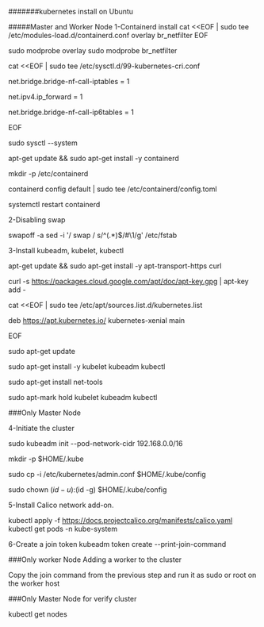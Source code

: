 #######kubernetes install on Ubuntu

#####Master and Worker Node
1-Containerd install
cat <<EOF | sudo tee /etc/modules-load.d/containerd.conf
overlay
br_netfilter
EOF

sudo modprobe overlay
sudo modprobe br_netfilter

cat <<EOF | sudo tee /etc/sysctl.d/99-kubernetes-cri.conf

net.bridge.bridge-nf-call-iptables  = 1

net.ipv4.ip_forward                 = 1

net.bridge.bridge-nf-call-ip6tables = 1

EOF

sudo sysctl --system

apt-get update && sudo apt-get install -y containerd 

mkdir -p /etc/containerd

containerd config default | sudo tee /etc/containerd/config.toml

systemctl restart containerd

2-Disabling swap

swapoff -a
sed -i '/ swap / s/^\(.*\)$/#\1/g' /etc/fstab

3-Install kubeadm, kubelet, kubectl

apt-get update && sudo apt-get install -y apt-transport-https curl

curl -s https://packages.cloud.google.com/apt/doc/apt-key.gpg | apt-key add -

cat <<EOF | sudo tee /etc/apt/sources.list.d/kubernetes.list

deb https://apt.kubernetes.io/ kubernetes-xenial main

EOF

sudo apt-get update

sudo apt-get install -y kubelet kubeadm kubectl  

sudo apt-get install net-tools

sudo apt-mark hold kubelet kubeadm kubectl

###Only Master Node

4-Initiate the cluster

sudo kubeadm init --pod-network-cidr 192.168.0.0/16

mkdir -p $HOME/.kube

sudo cp -i /etc/kubernetes/admin.conf $HOME/.kube/config

sudo chown $(id -u):$(id -g) $HOME/.kube/config

5-Install Calico network add-on.

kubectl apply -f https://docs.projectcalico.org/manifests/calico.yaml
kubectl get pods -n kube-system

6-Create a join token 
kubeadm token create --print-join-command

###Only worker Node
Adding a worker to the cluster

Copy the join command from the previous step and run it as sudo or root on the worker host

###Only Master Node for verify cluster

kubectl get nodes

